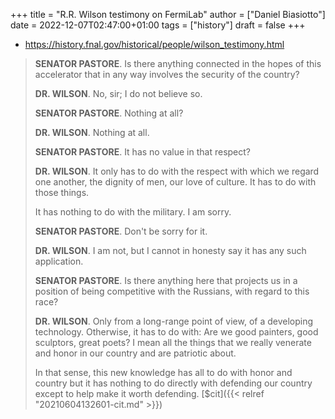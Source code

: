 +++
title = "R.R. Wilson testimony on FermiLab"
author = ["Daniel Biasiotto"]
date = 2022-12-07T02:47:00+01:00
tags = ["history"]
draft = false
+++

-   <https://history.fnal.gov/historical/people/wilson_testimony.html>

> **SENATOR PASTORE**. Is there anything connected in the hopes of this accelerator that in any way involves the security of the country?
>
> **DR. WILSON**. No, sir; I do not believe so.
>
> **SENATOR PASTORE**. Nothing at all?
>
> **DR. WILSON**. Nothing at all.
>
> **SENATOR PASTORE**. It has no value in that respect?
>
> **DR. WILSON**. It only has to do with the respect with which we regard one another, the dignity of men, our love of culture. It has to do with those things.
>
> It has nothing to do with the military. I am sorry.
>
> **SENATOR PASTORE**. Don't be sorry for it.
>
> **DR. WILSON**. I am not, but I cannot in honesty say it has any such application.
>
> **SENATOR PASTORE**. Is there anything here that projects us in a position of being competitive with the Russians, with regard to this race?
>
> **DR. WILSON**. Only from a long-range point of view, of a developing technology. Otherwise, it has to do with: Are we good painters, good sculptors, great poets? I mean all the things that we really venerate and honor in our country and are patriotic about.
>
> In that sense, this new knowledge has all to do with honor and country but it has nothing to do directly with defending our country except to help make it worth defending. [$cit]({{< relref "20210604132601-cit.md" >}})
